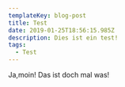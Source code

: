 ```yaml
---
templateKey: blog-post
title: Test
date: 2019-01-25T18:56:15.985Z
description: Dies ist ein test!
tags:
  - Test
---
```

Ja,moin! Das ist doch mal was!
